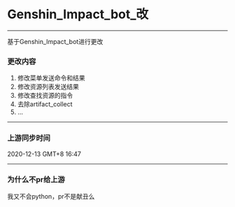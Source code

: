 # Genshin_Impact_bot_改
---

基于Genshin_Impact_bot进行更改

### 更改内容

1. 修改菜单发送命令和结果
2. 修改资源列表发送结果
3. 修改查找资源的指令
4. 去除artifact_collect
5. ...

____
### 上游同步时间

2020-12-13 GMT+8 16:47

---

### 为什么不pr给上游

我又不会python，pr不是献丑么








